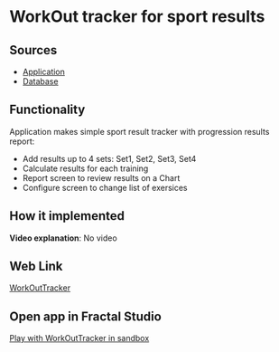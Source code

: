 # WorkOut tracker for sport results

## Sources

- [Application](https://github.com/fraplat/FractalPlatform/tree/main/FractalPlatform.Examples/Applications/WorkOutTracker/WorkOutTrackerApplication.cs)
- [Database](https://github.com/fraplat/FractalPlatform/tree/main/FractalPlatform.Examples/Databases/WorkOutTracker)

## Functionality

Application makes simple sport result tracker with progression results report:
- Add results up to 4 sets: Set1, Set2, Set3, Set4
- Calculate results for each training
- Report screen to review results on a Chart
- Configure screen to change list of exersices

## How it implemented

**Video explanation**: No video

## Web Link

[WorkOutTracker](https://fraplat.tech/jupiter/WorkOutTracker)

## Open app in Fractal Studio

[Play with WorkOutTracker in sandbox](https://fraplat.tech/mars/FractalStudio/?tag=WorkOutTracker+template)


